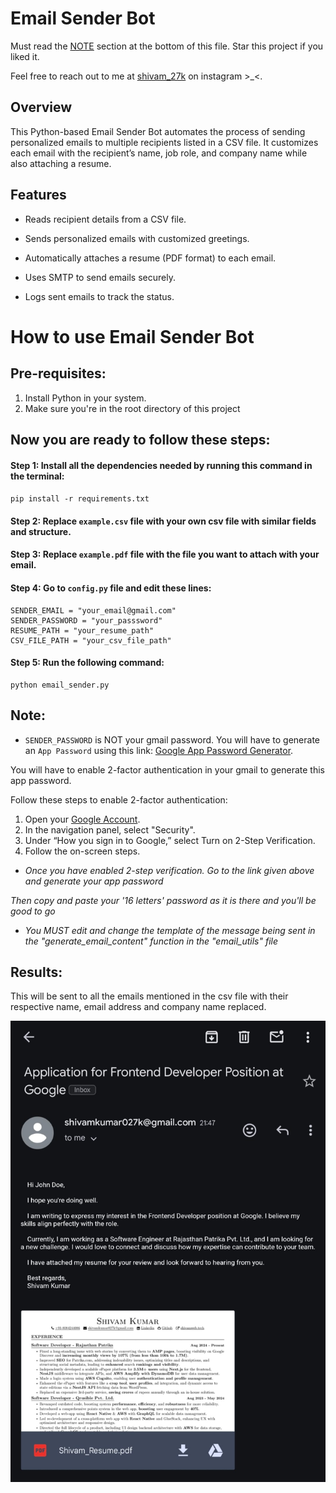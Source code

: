 # Email Sender Bot

Must read the [NOTE](#note) section at the bottom of this file.
Star this project if you liked it.

Feel free to reach out to me at [shivam_27k](https://www.instagram.com/shivam_27k/) on instagram >\_<.

## Overview

This Python-based Email Sender Bot automates the process of sending personalized emails to multiple recipients listed in a CSV file. It customizes each email with the recipient’s name, job role, and company name while also attaching a resume.

## Features

-   Reads recipient details from a CSV file.

-   Sends personalized emails with customized greetings.

-   Automatically attaches a resume (PDF format) to each email.

-   Uses SMTP to send emails securely.

-   Logs sent emails to track the status.

# How to use Email Sender Bot

## Pre-requisites:

1. Install Python in your system.
2. Make sure you're in the root directory of this project

## Now you are ready to follow these steps:

#### Step 1: Install all the dependencies needed by running this command in the terminal:

`pip install -r requirements.txt`

#### Step 2: Replace `example.csv` file with your own csv file with similar fields and structure.

#### Step 3: Replace `example.pdf` file with the file you want to attach with your email.

#### Step 4: Go to `config.py` file and edit these lines:

```
SENDER_EMAIL = "your_email@gmail.com"
SENDER_PASSWORD = "your_passsword"
RESUME_PATH = "your_resume_path"
CSV_FILE_PATH = "your_csv_file_path"
```

#### Step 5: Run the following command:

```
python email_sender.py
```

## Note:

-   `SENDER_PASSWORD` is NOT your gmail password.
    You will have to generate an `App Password` using this link: [Google App Password Generator](https://myaccount.google.com/apppasswords).

You will have to enable 2-factor authentication in your gmail to generate this app password.

Follow these steps to enable 2-factor authentication:

1. Open your [Google Account](https://myaccount.google.com/).
2. In the navigation panel, select "Security".
3. Under “How you sign in to Google,” select Turn on 2-Step Verification.
4. Follow the on-screen steps.

-   _Once you have enabled 2-step verification. Go to the link given above and generate your app password_

_Then copy and paste your '16 letters' password as it is there and you'll be good to go_

-   _You MUST edit and change the template of the message being sent in the "generate_email_content" function in the "email_utils" file_

## Results:

This will be sent to all the emails mentioned in the csv file with their respective name, email address and company name replaced.

![Example image of the email sent](example.jpg)
